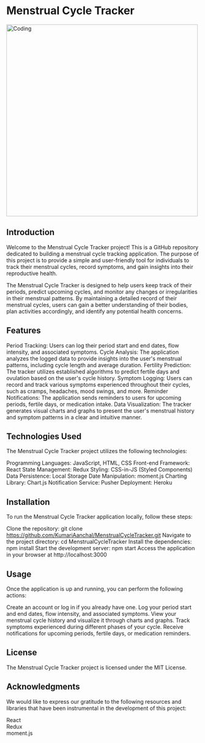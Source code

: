 # Menstrual Cycle Tracker
<img align="center" alt="Coding" width="500" src="https://www.healthshots.com/wp-content/uploads/2020/10/period-tracking.jpg">

## Introduction
Welcome to the Menstrual Cycle Tracker project! This is a GitHub repository dedicated to building a menstrual cycle tracking application. The purpose of this project is to provide a simple and user-friendly tool for individuals to track their menstrual cycles, record symptoms, and gain insights into their reproductive health.

The Menstrual Cycle Tracker is designed to help users keep track of their periods, predict upcoming cycles, and monitor any changes or irregularities in their menstrual patterns. By maintaining a detailed record of their menstrual cycles, users can gain a better understanding of their bodies, plan activities accordingly, and identify any potential health concerns.

## Features
Period Tracking: Users can log their period start and end dates, flow intensity, and associated symptoms.
Cycle Analysis: The application analyzes the logged data to provide insights into the user's menstrual patterns, including cycle length and average duration.
Fertility Prediction: The tracker utilizes established algorithms to predict fertile days and ovulation based on the user's cycle history.
Symptom Logging: Users can record and track various symptoms experienced throughout their cycles, such as cramps, headaches, mood swings, and more.
Reminder Notifications: The application sends reminders to users for upcoming periods, fertile days, or medication intake.
Data Visualization: The tracker generates visual charts and graphs to present the user's menstrual history and symptom patterns in a clear and intuitive manner.

## Technologies Used
The Menstrual Cycle Tracker project utilizes the following technologies:

Programming Languages: JavaScript, HTML, CSS
Front-end Framework: React
State Management: Redux
Styling: CSS-in-JS (Styled Components)
Data Persistence: Local Storage
Date Manipulation: moment.js
Charting Library: Chart.js
Notification Service: Pusher
Deployment: Heroku

## Installation
To run the Menstrual Cycle Tracker application locally, follow these steps:

Clone the repository: git clone https://github.com/KumariAanchal/MenstrualCycleTracker.git
Navigate to the project directory: cd MenstrualCycleTracker
Install the dependencies: npm install
Start the development server: npm start
Access the application in your browser at http://localhost:3000

## Usage
Once the application is up and running, you can perform the following actions:

Create an account or log in if you already have one.
Log your period start and end dates, flow intensity, and associated symptoms.
View your menstrual cycle history and visualize it through charts and graphs.
Track symptoms experienced during different phases of your cycle.
Receive notifications for upcoming periods, fertile days, or medication reminders.

## License
The Menstrual Cycle Tracker project is licensed under the MIT License.

## Acknowledgments
We would like to express our gratitude to the following resources and libraries that have been instrumental in the development of this project:

React</br>
Redux</br>
moment.js

